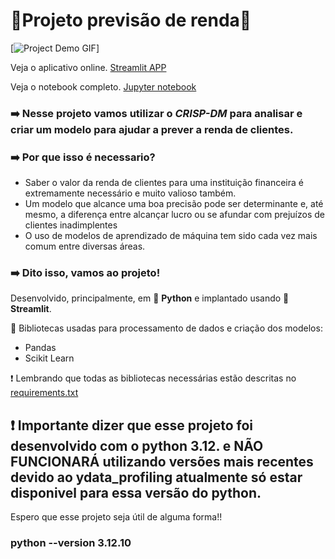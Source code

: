 # 🔨Projeto previsão de renda🔨

[![Project Demo GIF](./assets/preview_streamlit_projeto_2.gif)]

Veja o aplicativo online. [Streamlit APP](https://previsao-renda-acejk.streamlit.app/)

Veja o notebook completo. [Jupyter notebook](.projeto_2.ipynb)

### ➡️ Nesse projeto vamos utilizar o *CRISP-DM* para analisar e criar um modelo para ajudar a prever a renda de clientes.

### ➡️ Por que isso é necessario?

- Saber o valor da renda de clientes para uma instituição financeira é extremamente necessário e muito valioso também.
- Um modelo que alcance uma boa precisão pode ser determinante e, até mesmo, a diferença entre alcançar lucro ou se afundar com prejuízos de clientes inadimplentes
- O uso de modelos de aprendizado de máquina tem sido cada vez mais comum entre diversas áreas.

### ➡️ Dito isso, vamos ao projeto!

Desenvolvido, principalmente, em 🐍 **Python** e implantado usando 👑 **Streamlit**.

📖 Bibliotecas usadas para processamento de dados e criação dos modelos:
- Pandas
- Scikit Learn

❗ Lembrando que todas as bibliotecas necessárias estão descritas no [requirements.txt](.requirements.txt)

## ❗ Importante dizer que esse projeto foi desenvolvido com o python 3.12. e NÃO FUNCIONARÁ utilizando versões mais recentes devido ao **ydata_profiling** atualmente só estar disponivel para essa versão do python.

Espero que esse projeto seja útil de alguma forma!! 

### python --version 3.12.10
